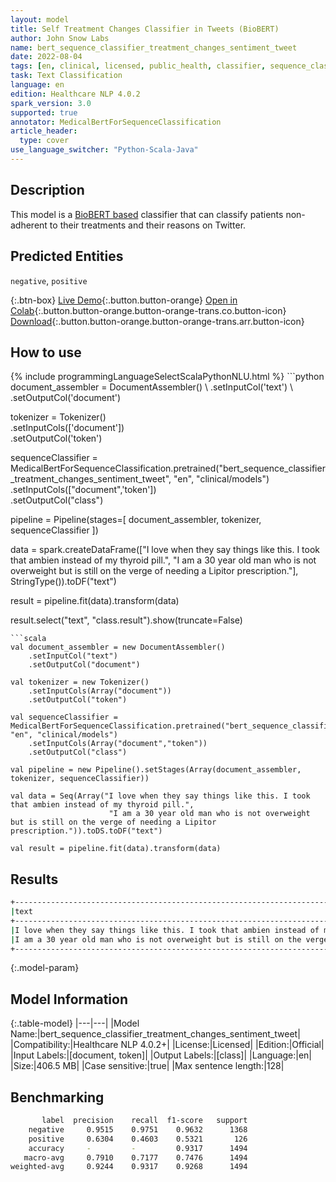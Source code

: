```yaml
---
layout: model
title: Self Treatment Changes Classifier in Tweets (BioBERT)
author: John Snow Labs
name: bert_sequence_classifier_treatment_changes_sentiment_tweet
date: 2022-08-04
tags: [en, clinical, licensed, public_health, classifier, sequence_classification, treatment_changes, sentiment, treatment]
task: Text Classification
language: en
edition: Healthcare NLP 4.0.2
spark_version: 3.0
supported: true
annotator: MedicalBertForSequenceClassification
article_header:
  type: cover
use_language_switcher: "Python-Scala-Java"
---
```


## Description

This model is a [BioBERT based](https://github.com/dmis-lab/biobert) classifier that can classify patients non-adherent to their treatments and their reasons on Twitter.

## Predicted Entities

`negative`, `positive`

{:.btn-box}
[Live Demo](https://demo.johnsnowlabs.com/healthcare/PUBLIC_HEALTH_CHANGE_DRUG_TREATMENT/){:.button.button-orange}
[Open in Colab](https://colab.research.google.com/github/JohnSnowLabs/spark-nlp-workshop/blob/master/tutorials/streamlit_notebooks/healthcare/PUBLIC_HEALTH_MB4SC.ipynb){:.button.button-orange.button-orange-trans.co.button-icon}
[Download](https://s3.amazonaws.com/auxdata.johnsnowlabs.com/clinical/models/bert_sequence_classifier_treatment_changes_sentiment_tweet_en_4.0.2_3.0_1659637869883.zip){:.button.button-orange.button-orange-trans.arr.button-icon}

## How to use



<div class="tabs-box" markdown="1">
{% include programmingLanguageSelectScalaPythonNLU.html %}
```python
document_assembler = DocumentAssembler() \
    .setInputCol('text') \
    .setOutputCol('document')

tokenizer = Tokenizer() \
    .setInputCols(['document']) \
    .setOutputCol('token')

sequenceClassifier = MedicalBertForSequenceClassification.pretrained("bert_sequence_classifier_treatment_changes_sentiment_tweet", "en", "clinical/models")\
    .setInputCols(["document",'token'])\
    .setOutputCol("class")

pipeline = Pipeline(stages=[
    document_assembler, 
    tokenizer,
    sequenceClassifier
])

data = spark.createDataFrame(["I love when they say things like this. I took that ambien instead of my thyroid pill.",
                              "I am a 30 year old man who is not overweight but is still on the verge of needing a Lipitor prescription."], StringType()).toDF("text")
                          
result = pipeline.fit(data).transform(data)

result.select("text", "class.result").show(truncate=False)
```
```scala
val document_assembler = new DocumentAssembler() 
    .setInputCol("text") 
    .setOutputCol("document")

val tokenizer = new Tokenizer()
    .setInputCols(Array("document"))
    .setOutputCol("token")

val sequenceClassifier = MedicalBertForSequenceClassification.pretrained("bert_sequence_classifier_treatment_changes_sentiment_tweet", "en", "clinical/models")
    .setInputCols(Array("document","token"))
    .setOutputCol("class")

val pipeline = new Pipeline().setStages(Array(document_assembler, tokenizer, sequenceClassifier))

val data = Seq(Array("I love when they say things like this. I took that ambien instead of my thyroid pill.",
                      "I am a 30 year old man who is not overweight but is still on the verge of needing a Lipitor prescription.")).toDS.toDF("text")

val result = pipeline.fit(data).transform(data)
```
</div>

## Results

```bash
+---------------------------------------------------------------------------------------------------------+----------+
|text                                                                                                     |result    |
+---------------------------------------------------------------------------------------------------------+----------+
|I love when they say things like this. I took that ambien instead of my thyroid pill.                    |[positive]|
|I am a 30 year old man who is not overweight but is still on the verge of needing a Lipitor prescription.|[negative]|
+---------------------------------------------------------------------------------------------------------+----------+
```

{:.model-param}
## Model Information

{:.table-model}
|---|---|
|Model Name:|bert_sequence_classifier_treatment_changes_sentiment_tweet|
|Compatibility:|Healthcare NLP 4.0.2+|
|License:|Licensed|
|Edition:|Official|
|Input Labels:|[document, token]|
|Output Labels:|[class]|
|Language:|en|
|Size:|406.5 MB|
|Case sensitive:|true|
|Max sentence length:|128|

## Benchmarking

```bash
       label  precision    recall  f1-score   support
    negative     0.9515    0.9751    0.9632      1368
    positive     0.6304    0.4603    0.5321       126
    accuracy     -         -         0.9317      1494
   macro-avg     0.7910    0.7177    0.7476      1494
weighted-avg     0.9244    0.9317    0.9268      1494
```